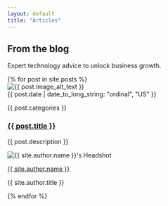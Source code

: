 ```yaml
---
layout: default
title: "Articles"
---
```


<div class="bg-white py-12 sm:py-24">
  <div class="mx-auto max-w-7xl px-6 lg:px-8">
    <div class="mx-auto max-w-2xl lg:max-w-4xl">
      <h2 class="text-3xl font-bold tracking-tight text-sky-600 sm:text-4xl">From the blog</h2>
      <p class="mt-2 text-lg leading-8 text-gray-600">Expert technology advice to unlock business growth.</p>
      <div class="mt-8 space-y-20 lg:mt-16 lg:space-y-20">
      {% for post in site.posts %}
        <article class="relative isolate flex flex-col gap-8 lg:flex-row">
          <div class="relative aspect-[16/9] sm:aspect-[2/1] lg:aspect-square lg:w-64 lg:shrink-0">
            <img src="{{ post.image | relative_url }}" alt="{{ post.image_alt_text }}" class="absolute inset-0 h-full w-full rounded-2xl bg-gray-50 object-cover">
            <div class="absolute inset-0 rounded-2xl ring-1 ring-inset ring-gray-900/10"></div>
          </div>
          <div>
            <div class="flex items-center gap-x-4 text-xs">
              <time datetime="2020-03-16" class="text-gray-500">{{ post.date | date_to_long_string: "ordinal", "US" }}</time>
              <p class="relative z-10 rounded-full bg-gray-50 py-1.5 px-3 font-medium text-gray-600 hover:bg-gray-100">{{ post.categories }}</p>
            </div>
            <div class="group relative max-w-xl">
              <h3 class="mt-3 text-lg font-semibold leading-6 text-sky-600 hover:text-sky-900">
                <a href="{{ post.url }}">
                  <span class="absolute inset-0"></span>
                  {{ post.title }}
                </a>
              </h3>
              <p class="mt-5 text-sm leading-6 text-gray-600">{{ post.description }}</p>
            </div>
            <div class="mt-6 flex border-t border-gray-900/5 pt-6">
              <div class="relative flex items-center gap-x-4">
                <img src="{{ site.author.picture | relative_url }}" alt="{{ site.author.name }}'s Headshot" class="h-10 w-10 rounded-full bg-gray-50">
                <div class="text-sm leading-6">
                  <p class="font-semibold text-sky-600">
                    <a href="{{ site.author.bio_link | relative_url }}">
                      <span class="absolute inset-0"></span>
                      {{ site.author.name }}
                    </a>
                  </p>
                  <p class="text-gray-600">{{ site.author.title }}</p>
                </div>
              </div>
            </div>
          </div>
        </article>
      {% endfor %}
      </div>
    </div>
  </div>
</div>
